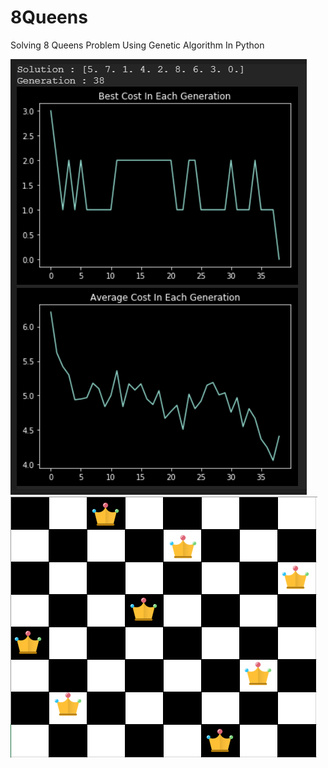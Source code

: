 # 8Queens

Solving 8 Queens Problem Using Genetic Algorithm In Python

![alt text](https://github.com/luigifilippochiara/python_genetic_8queens/blob/main/Result.PNG)
<br>
![alt text](https://github.com/luigifilippochiara/python_genetic_8queens/blob/main/ChessBoard.png)

